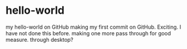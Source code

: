 # hello-world
my hello-world on GitHub
making my first commit on GitHub. Exciting. I have not done this before. 
making one more pass through for good measure.
through desktop?